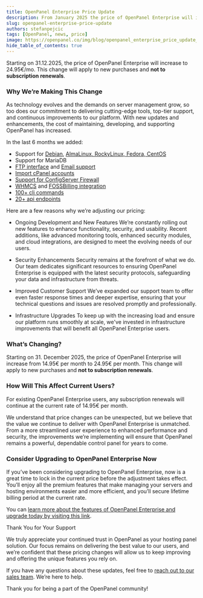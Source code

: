 ```yaml
---
title: OpenPanel Enterprise Price Update
description: From January 2025 the price of OpenPanel Enterprise will increase to 24.95€/mo
slug: openpanel-enterprise-price-update
authors: stefanpejcic
tags: [OpenPanel, news, price]
image: https://openpanel.co/img/blog/openpanel_enterprise_price_update_2025.png
hide_table_of_contents: true
---
```


Starting on 31.12.2025, the price of OpenPanel Enterprise will increase to 24.95€/mo. This change will apply to new purchases and **not to subscription renewals**.

<!--truncate-->


### Why We’re Making This Change
As technology evolves and the demands on server management grow, so too does our commitment to delivering cutting-edge tools, top-tier support, and continuous improvements to our platform. With new updates and enhancements, the cost of maintaining, developing, and supporting OpenPanel has increased.

In the last 6 months we added:

- Support for [Debian](https://openpanel.com/blog/openpanel-supports-debian12/), [AlmaLinux, RockyLinux, Fedora, CentOS](https://openpanel.com/blog/openpanel-rhel-support/)
- Support for MariaDB
- [FTP interface](https://openpanel.com/docs/changelog/0.2.9/#-new-features) and [Email support](https://community.openpanel.com/d/91-email-support-for-openpanel-enterprise-edition)
- [Import cPanel accounts](https://openpanel.com/docs/articles/transfers/import-cpanel-backup-to-openpanel/)
- [Support for ConfigServer Firewall](https://openpanel.com/docs/changelog/0.2.3/#configserver-firewall)
- [WHMCS](https://openpanel.com/docs/articles/extensions/openpanel-and-whmcs/) and [FOSSBilling integration](https://openpanel.com/docs/articles/extensions/openpanel-and-fossbilling/)
- [100+ cli commands](https://dev.openpanel.com/cli/)
- [20+ api endpoints](https://dev.openpanel.com/api/)


Here are a few reasons why we’re adjusting our pricing:

- Ongoing Development and New Features
We’re constantly rolling out new features to enhance functionality, security, and usability. Recent additions, like advanced monitoring tools, enhanced security modules, and cloud integrations, are designed to meet the evolving needs of our users.

- Security Enhancements
Security remains at the forefront of what we do. Our team dedicates significant resources to ensuring OpenPanel Enterprise is equipped with the latest security protocols, safeguarding your data and infrastructure from threats.

- Improved Customer Support
We’ve expanded our support team to offer even faster response times and deeper expertise, ensuring that your technical questions and issues are resolved promptly and professionally.

- Infrastructure Upgrades
To keep up with the increasing load and ensure our platform runs smoothly at scale, we've invested in infrastructure improvements that will benefit all OpenPanel Enterprise users.

### What’s Changing?
Starting on 31. December 2025, the price of OpenPanel Enterprise will increase from 14.95€ per month to 24.95€ per month. This change will apply to new purchases and **not to subscription renewals**.

### How Will This Affect Current Users?
For existing OpenPanel Enterprise users, any subscription renewals will continue at the current rate of 14.95€ per month.

We understand that price changes can be unexpected, but we believe that the value we continue to deliver with OpenPanel Enterprise is unmatched. From a more streamlined user experience to enhanced performance and security, the improvements we’re implementing will ensure that OpenPanel remains a powerful, dependable control panel for years to come.

### Consider Upgrading to OpenPanel Enterprise Now
If you’ve been considering upgrading to OpenPanel Enterprise, now is a great time to lock in the current price before the adjustment takes effect. You’ll enjoy all the premium features that make managing your servers and hosting environments easier and more efficient, and you’ll secure lifetime billing period at the current rate.

You can [learn more about the features of OpenPanel Enterprise and upgrade today by visiting this link](https://openpanel.com/product/openpanel-premium-control-panel/).

Thank You for Your Support

We truly appreciate your continued trust in OpenPanel as your hosting panel solution. Our focus remains on delivering the best value to our users, and we’re confident that these pricing changes will allow us to keep improving and offering the unique features you rely on.

If you have any questions about these updates, feel free to [reach out to our sales team](https://my.openpanel.com/submitticket.php?step=2&deptid=3). We’re here to help.

Thank you for being a part of the OpenPanel community!

